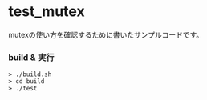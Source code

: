 # test_mutex
mutexの使い方を確認するために書いたサンプルコードです。

### build & 実行
```
> ./build.sh
> cd build
> ./test
```


